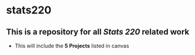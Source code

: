 # **stats220**
## This is a repository for all *Stats 220* related work
- This will include the **5 Projects** listed in canvas
